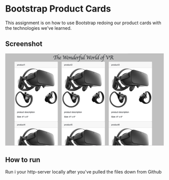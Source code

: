 # Bootstrap Product Cards  
This assignment is on how to use Bootstrap redoing our product cards with the technologies we've learned.

## Screenshot  
![screenshot-for-project](https://raw.githubusercontent.com/Dev-Davis/bootstrap-product-cards/master/Screen%20Shot%202019-03-20%20at%205.53.01%20PM.png)

## How to run  
Run i your http-server locally after you've pulled the files down from Github